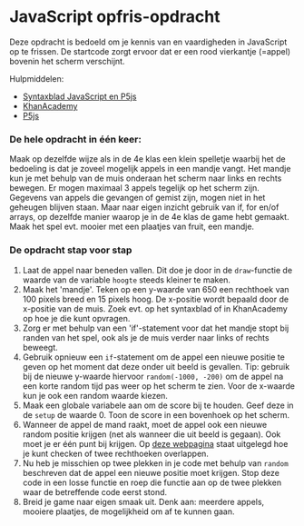 # JavaScript opfris-opdracht

Deze opdracht is bedoeld om je kennis van en vaardigheden in JavaScript op te frissen. De startcode zorgt ervoor dat er een rood vierkantje (=appel) bovenin het scherm verschijnt.

Hulpmiddelen:
- [Syntaxblad JavaScript en P5js](/syntaxblad-javascript.pdf)
- [KhanAcademy](https://www.khanacademy.org/computing/computer-programming)
- [P5js](https://p5js.org/referencfunction)
### De hele opdracht in één keer:
Maak op dezelfde wijze als in de 4e klas een klein spelletje waarbij het de bedoeling is dat je zoveel mogelijk appels in een mandje vangt. Het mandje kun je met behulp van de muis onderaan het scherm naar links en rechts bewegen. Er mogen maximaal 3 appels tegelijk op het scherm zijn.
Gegevens van appels die gevangen of gemist zijn, mogen niet in het geheugen blijven staan. Maar naar eigen inzicht gebruik van if, for en/of arrays, op dezelfde manier waarop je in de 4e klas de game hebt gemaakt. Maak het spel evt. mooier met een plaatjes van fruit, een mandje.

### De opdracht stap voor stap
1. Laat de appel naar beneden vallen. Dit doe je door in de `draw`-functie de waarde van de variable `hoogte` steeds kleiner te maken.
2. Maak het 'mandje'. Teken op een y-waarde van 650 een rechthoek van 100 pixels breed en 15 pixels hoog. De x-positie wordt bepaald door de x-positie van de muis. Zoek evt. op het syntaxblad of in KhanAcademy op hoe je die kunt opvragen.
3. Zorg er met behulp van een 'if'-statement voor dat het mandje stopt bij randen van het spel, ook als je de muis verder naar links of rechts beweegt.
4. Gebruik opnieuw een `if`-statement om de appel een nieuwe positie te geven op het moment dat deze onder uit beeld is gevallen. Tip: gebruik bij de nieuwe y-waarde hiervoor `random(-1000, -200)` om de appel na een korte random tijd pas weer op het scherm te zien. Voor de x-waarde kun je ook een random waarde kiezen.
5. Maak een globale variabele aan om de score bij te houden. Geef deze in de `setup` de waarde 0. Toon de score in een bovenhoek op het scherm.
6. Wanneer de appel de mand raakt, moet de appel ook een nieuwe random positie krijgen (net als wanneer die uit beeld is gegaan). Ook moet je er één punt bij krijgen. Op [deze webpagina](https://www.jeffreythompson.org/collision-detection/rect-rect.php) staat uitgelegd hoe je kunt checken of twee rechthoeken overlappen.
7. Nu heb je misschien op twee plekken in je code met behulp van `random` beschreven dat de appel een nieuwe positie moet krijgen. Stop deze code in een losse functie en roep die functie aan op de twee plekken waar de betreffende code eerst stond.
8. Breid je game naar eigen smaak uit. Denk aan: meerdere appels, mooiere plaatjes, de mogelijkheid om af te kunnen gaan.
